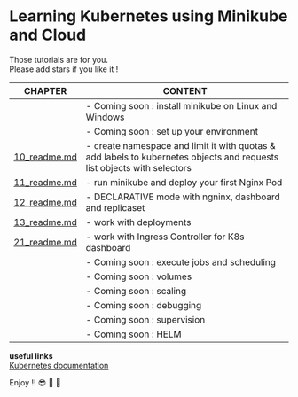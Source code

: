 # Learning Kubernetes using Minikube and Cloud

Those tutorials are for you.  
Please add stars if you like it !  



|**CHAPTER**   |**CONTENT**   |
|---|---|
|[]()   | - Coming soon : install minikube on Linux and Windows |
|[]()   | - Coming soon : set up your environment |
|[10_readme.md](10_readme.md)   | - create namespace and limit it with quotas & add labels to kubernetes objects and requests list objects with selectors  |
|[11_readme.md](11_readme.md)   | - run minikube and deploy your first Nginx Pod |
|[12_readme.md](12_readme.md)   | - DECLARATIVE mode with ngninx, dashboard and replicaset |
|[13_readme.md](13_readme.md)   | - work with deployments |
|[21_readme.md](21_readme.md)   | - work with Ingress Controller for K8s dashboard |
|[]()   | - Coming soon : execute jobs and scheduling |
|[]()   | - Coming soon : volumes |
|[]()   | - Coming soon : scaling |
|[]()   | - Coming soon : debugging |
|[]()   | - Coming soon : supervision |
|[]()   | - Coming soon : HELM |


**useful links**  
[Kubernetes documentation](https://kubernetes.io/docs/home/)  

 
Enjoy !! :sunglasses: :tropical_drink: :tropical_drink:

